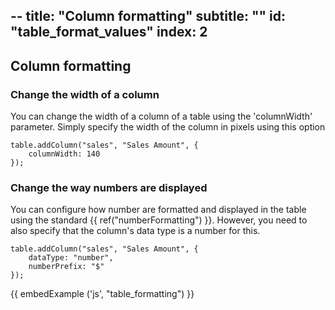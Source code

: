 --
title: "Column formatting"
subtitle: ""
id: "table_format_values"
index: 2
--


## Column formatting

### Change the width of a column

You can change the width of a column of a table using the 'columnWidth' parameter. Simply specify the width of the column in pixels using this option

~~~
table.addColumn("sales", "Sales Amount", {
	columnWidth: 140
});
~~~

### Change the way numbers are displayed 

You can configure how number are formatted and displayed in the table using the standard {{ ref("numberFormatting") }}. However, you need to also specify that the column's data type is a number for this.

~~~
table.addColumn("sales", "Sales Amount", {
	dataType: "number",
	numberPrefix: "$"
});
~~~

{{ embedExample ('js', "table_formatting") }}

